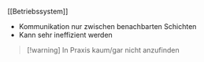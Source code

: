[[Betriebssystem]]

- Kommunikation nur zwischen benachbarten Schichten
- Kann sehr ineffizient werden

> [!warning] In Praxis kaum/gar nicht anzufinden